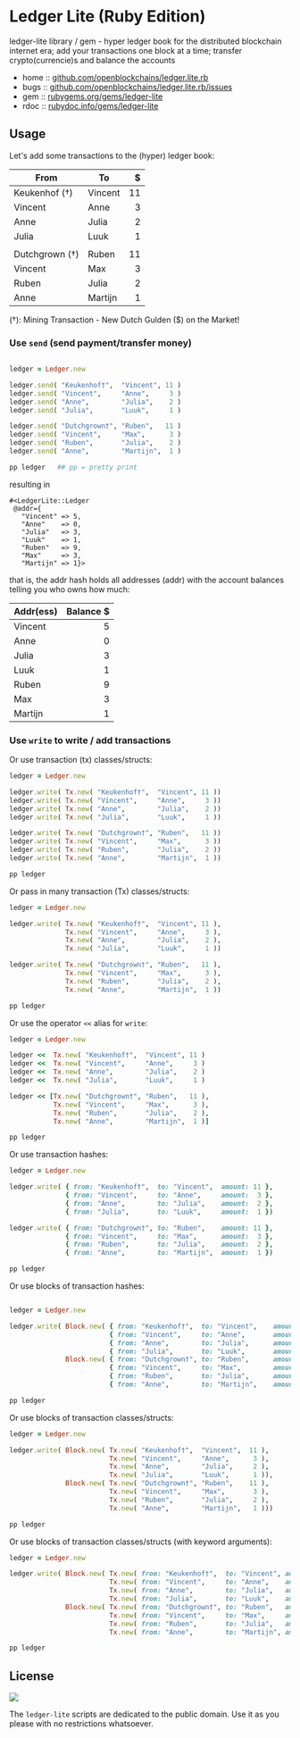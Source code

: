 # Ledger Lite (Ruby Edition)

ledger-lite library / gem - hyper ledger book for the distributed blockchain internet era; add your transactions one block at a time; transfer crypto(currencie)s and balance the accounts


* home  :: [github.com/openblockchains/ledger.lite.rb](https://github.com/openblockchains/ledger.lite.rb)
* bugs  :: [github.com/openblockchains/ledger.lite.rb/issues](https://github.com/openblockchains/ledger.lite.rb/issues)
* gem   :: [rubygems.org/gems/ledger-lite](https://rubygems.org/gems/ledger-lite)
* rdoc  :: [rubydoc.info/gems/ledger-lite](http://rubydoc.info/gems/ledger-lite)


## Usage

Let's add some transactions to the (hyper) ledger book:

| From                | To           |   $ |
|---------------------|--------------|----:|
| Keukenhof (†)       | Vincent      |  11 |
| Vincent             | Anne         |   3 |
| Anne                | Julia        |   2 |
| Julia               | Luuk         |   1 |
|                     |              |     |
| Dutchgrown (†)      | Ruben        |  11 |
| Vincent             | Max          |   3 |
| Ruben               | Julia        |   2 |
| Anne                | Martijn      |   1 |

(†): Mining Transaction - New Dutch Gulden ($) on the Market!



### Use `send` (send payment/transfer money)

```ruby

ledger = Ledger.new

ledger.send( "Keukenhof†",  "Vincent", 11 )
ledger.send( "Vincent",     "Anne",     3 )
ledger.send( "Anne",        "Julia",    2 )
ledger.send( "Julia",       "Luuk",     1 )

ledger.send( "Dutchgrown†", "Ruben",   11 )
ledger.send( "Vincent",     "Max",      3 )
ledger.send( "Ruben",       "Julia",    2 )
ledger.send( "Anne",        "Martijn",  1 )

pp ledger   ## pp = pretty print

```

resulting in

```
#<LedgerLite::Ledger
 @addr={
   "Vincent" => 5,
   "Anne"    => 0,
   "Julia"   => 3,
   "Luuk"    => 1,
   "Ruben"   => 9,
   "Max"     => 3,
   "Martijn" => 1}>
```

that is, the addr hash holds all addresses (addr) with the account balances
telling you who owns how much:

| Addr(ess)           | Balance $ |
|---------------------|----------:|
| Vincent             |         5 |
| Anne                |         0 |
| Julia               |         3 |
| Luuk                |         1 |
| Ruben               |         9 |
| Max                 |         3 |
| Martijn             |         1 |


### Use `write` to write / add transactions

Or use transaction (tx) classes/structs:

``` ruby
ledger = Ledger.new

ledger.write( Tx.new( "Keukenhof†",  "Vincent", 11 ))
ledger.write( Tx.new( "Vincent",     "Anne",     3 ))
ledger.write( Tx.new( "Anne",        "Julia",    2 ))
ledger.write( Tx.new( "Julia",       "Luuk",     1 ))

ledger.write( Tx.new( "Dutchgrown†", "Ruben",   11 ))
ledger.write( Tx.new( "Vincent",     "Max",      3 ))
ledger.write( Tx.new( "Ruben",       "Julia",    2 ))
ledger.write( Tx.new( "Anne",        "Martijn",  1 ))

pp ledger
```


Or pass in many transaction (Tx) classes/structs:

``` ruby
ledger = Ledger.new

ledger.write( Tx.new( "Keukenhof†",  "Vincent", 11 ),
              Tx.new( "Vincent",     "Anne",     3 ),
              Tx.new( "Anne",        "Julia",    2 ),
              Tx.new( "Julia",       "Luuk",     1 ))

ledger.write( Tx.new( "Dutchgrown†", "Ruben",   11 ),
              Tx.new( "Vincent",     "Max",      3 ),
              Tx.new( "Ruben",       "Julia",    2 ),
              Tx.new( "Anne",        "Martijn",  1 ))

pp ledger
```

Or use the operator `<<` alias for `write`:

```ruby
ledger = Ledger.new

ledger <<  Tx.new( "Keukenhof†",  "Vincent", 11 )
ledger <<  Tx.new( "Vincent",     "Anne",     3 )
ledger <<  Tx.new( "Anne",        "Julia",    2 )
ledger <<  Tx.new( "Julia",       "Luuk",     1 )

ledger << [Tx.new( "Dutchgrown†", "Ruben",   11 ),
           Tx.new( "Vincent",     "Max",      3 ),
           Tx.new( "Ruben",       "Julia",    2 ),
           Tx.new( "Anne",        "Martijn",  1 )]

pp ledger
```

Or use transaction hashes:

``` ruby
ledger = Ledger.new

ledger.write( { from: "Keukenhof†",  to: "Vincent",  amount: 11 },
              { from: "Vincent",     to: "Anne",     amount:  3 },
              { from: "Anne",        to: "Julia",    amount:  2 },
              { from: "Julia",       to: "Luuk",     amount:  1 })

ledger.write( { from: "Dutchgrown†", to: "Ruben",    amount: 11 },
              { from: "Vincent",     to: "Max",      amount:  3 },
              { from: "Ruben",       to: "Julia",    amount:  2 },
              { from: "Anne",        to: "Martijn",  amount:  1 })

pp ledger
```


Or use blocks of transaction hashes:

``` ruby

ledger = Ledger.new

ledger.write( Block.new( { from: "Keukenhof†",  to: "Vincent",    amount: 11 },
                         { from: "Vincent",     to: "Anne",       amount:  3 },
                         { from: "Anne",        to: "Julia",      amount:  2 },
                         { from: "Julia",       to: "Luuk",       amount:  1 } ),
              Block.new( { from: "Dutchgrown†", to: "Ruben",      amount: 11 },
                         { from: "Vincent",     to: "Max",        amount:  3 },
                         { from: "Ruben",       to: "Julia",      amount:  2 },
                         { from: "Anne",        to: "Martijn",    amount:  1 } ))

pp ledger
```


Or use blocks of transaction classes/structs:

``` ruby
ledger = Ledger.new

ledger.write( Block.new( Tx.new( "Keukenhof†",  "Vincent",  11 ),
                         Tx.new( "Vincent",     "Anne",      3 ),
                         Tx.new( "Anne",        "Julia",     2 ),
                         Tx.new( "Julia",       "Luuk",      1 )),
              Block.new( Tx.new( "Dutchgrown†", "Ruben",    11 ),
                         Tx.new( "Vincent",     "Max",       3 ),
                         Tx.new( "Ruben",       "Julia",     2 ),
                         Tx.new( "Anne",        "Martijn",   1 )))

pp ledger
```

Or use blocks of transaction classes/structs (with keyword arguments):

```ruby
ledger = Ledger.new

ledger.write( Block.new( Tx.new( from: "Keukenhof†",  to: "Vincent", amount: 11 ),
                         Tx.new( from: "Vincent",     to: "Anne",    amount:  3 ),
                         Tx.new( from: "Anne",        to: "Julia",   amount:  2 ),
                         Tx.new( from: "Julia",       to: "Luuk",    amount:  1 )),
              Block.new( Tx.new( from: "Dutchgrown†", to: "Ruben",   amount: 11 ),
                         Tx.new( from: "Vincent",     to: "Max",     amount:  3 ),
                         Tx.new( from: "Ruben",       to: "Julia",   amount:  2 ),
                         Tx.new( from: "Anne",        to: "Martijn", amount:  1 )))

pp ledger
```



## License

![](https://publicdomainworks.github.io/buttons/zero88x31.png)

The `ledger-lite` scripts are dedicated to the public domain.
Use it as you please with no restrictions whatsoever.

